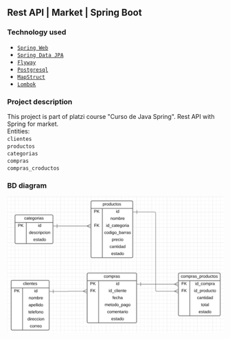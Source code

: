 ## Rest API | Market | Spring Boot

### Technology used
* [`Spring Web`](https://mvnrepository.com/artifact/org.springframework.boot/spring-boot-starter-web)
* [`Spring Data JPA`](https://mvnrepository.com/artifact/org.springframework.boot/spring-boot-starter-data-jpa)
* [`Flyway`](https://mvnrepository.com/artifact/org.flywaydb/flyway-core)
* [`Postgresql`](https://mvnrepository.com/artifact/org.postgresql/postgresql)
* [`MapStruct`](https://mapstruct.org/)
* [`Lombok`](https://projectlombok.org/)
### Project description
This project is part of platzi course "Curso de Java Spring". Rest API with Spring for market.
<br>
Entities:<br>
`clientes`<br>
`productos`<br>
`categorias`<br>
`compras`<br>
`compras_croductos`<br>

### BD diagram

<img src="./src/main/resources/static/db_diagram.png" alt=""/>